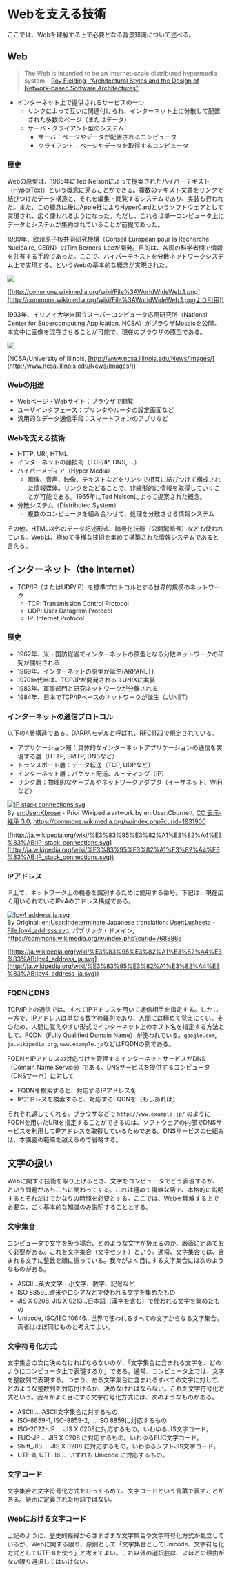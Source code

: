 # Webを支える技術

ここでは、Webを理解する上で必要となる背景知識について述べる。

## Web

> The Web is intended to be an Internet-scale distributed hypermedia system - [Roy Fielding, “Architectural Styles and the Design of Network-based Software Architectures”](http://www.ics.uci.edu/~fielding/pubs/dissertation/top.htm)

* インターネット上で提供されるサービスの一つ
  * リンクによって互いに関連付けられ、インターネット上に分散して配置された多数のページ（またはデータ）
  * サーバ・クライアント型のシステム
    * サーバ：ページやデータが配置されるコンピュータ
    * クライアント：ページやデータを取得するコンピュータ

### 歴史

Webの原型は、1965年にTed Nelsonによって提案されたハイパーテキスト（HyperText）という概念に遡ることができる。複数のテキスト文書をリンクで結びつけたデータ構造と、それを編集・閲覧するシステムであり、実装も行われた。また、この概念は後にApple社によりHyperCardというソフトウェアとして実現され、広く使われるようになった。ただし、これらは単一コンピュータ上にデータとシステムが集約されていることが前提であった。

1989年、欧州原子核共同研究機構（Conseil Européan pour la Recherche Nucléaire, CERN）のTim Berners-Leeが開発。目的は、各国の科学者間で情報を共有する手段であった。ここで、ハイパーテキストを分散ネットワークシステム上で実現する、というWebの基本的な概念が実現された。

![](/web/image03.png)

([http://commons.wikimedia.org/wiki/File%3AWorldWideWeb.1.png](http://commons.wikimedia.org/wiki/File%3AWorldWideWeb.1.pngより引用))

1993年、イリノイ大学米国立スーパーコンピュータ応用研究所（National Center for Supercomputing Application, NCSA）がブラウザMosaicを公開。本文中に画像を混在させることが可能で、現在のブラウザの原型である。

![](/web/image00.png)

(NCSA/University of Illinois, [http://www.ncsa.illinois.edu/News/Images/](http://www.ncsa.illinois.edu/News/Images/))

### Webの用途

* Webページ・Webサイト：ブラウザで閲覧
* ユーザインタフェース：プリンタやルータの設定画面など
* 汎用的なデータ通信手段：スマートフォンのアプリなど

### Webを支える技術

* HTTP, URI, HTML
* インターネットの諸技術（TCP/IP, DNS, …）
* ハイパーメディア（Hyper Media）
  * 画像、音声、映像、テキストなどをリンクで相互に結びつけて構成された情報媒体。リンクをたどることで、非線形的に情報を取得していくことが可能である。1965年にTed Nelsonによって提案された概念。
* 分散システム（Distributed System）
  * 複数のコンピュータを組み合わせて、処理を分散させる情報システム

その他、HTML以外のデータ記述形式、暗号化技術（公開鍵暗号）なども使われている。Webは、極めて多様な技術を集めて構築された情報システムであると言える。

## インターネット（the Internet）

* TCP/IP（またはUDP/IP）を標準プロトコルとする世界的規模のネットワーク
  * TCP: Transmission Control Protocol
  * UDP: User Datagram Protocol
  * IP: Internet Protocol

### 歴史

* 1962年、米・国防総省でインターネットの原型となる分散ネットワークの研究が開始される
* 1969年、インターネットの原型が誕生(ARPANET)
* 1970年代半ば、TCP/IPが開発される→UNIXに実装
* 1983年、軍事部門と研究ネットワークが分離される
* 1984年、日本でTCP\/IPベースのネットワークが誕生（JUNET）

### インターネットの通信プロトコル

以下の4層構造である。DARPAモデルと呼ばれ、[RFC1122](http://tools.ietf.org/html/rfc1122)で規定されている。

* アプリケーション層：具体的なインターネットアプリケーションの通信を実現する層（HTTP, SMTP, DNSなど）
* トランスポート層：データ転送（TCP, UDPなど）
* インターネット層：パケット配送、ルーティング（IP）
* リンク層：物理的なケーブルやネットワークアダプタ（イーサネット、WiFiなど）

<p><a href="https://commons.wikimedia.org/wiki/File:IP_stack_connections.svg#/media/File:IP_stack_connections.svg"><img src="https://upload.wikimedia.org/wikipedia/commons/thumb/c/c4/IP_stack_connections.svg/1200px-IP_stack_connections.svg.png" alt="IP stack connections.svg"></a><br>By <a href="https://en.wikipedia.org/wiki/User:Kbrose" class="extiw" title="en:User:Kbrose">en:User:Kbrose</a> - Prior Wikipedia artwork by en:User:Cburnett, <a href="http://creativecommons.org/licenses/by-sa/3.0/" title="Creative Commons Attribution-Share Alike 3.0">CC 表示-継承 3.0</a>, <a href="https://commons.wikimedia.org/w/index.php?curid=1831900">https://commons.wikimedia.org/w/index.php?curid=1831900</a></p>

([http://ja.wikipedia.org/wiki/%E3%83%95%E3%82%A1%E3%82%A4%E3%83%AB:IP_stack_connections.svg](http://ja.wikipedia.org/wiki/%E3%83%95%E3%82%A1%E3%82%A4%E3%83%AB:IP_stack_connections.svg))

### IPアドレス

IP上で、ネットワーク上の機器を識別するために使用する番号。下記は、現在広く用いられているIPv4のアドレス構成である。

<p><a href="https://commons.wikimedia.org/wiki/File:Ipv4_address_ja.svg#/media/File:Ipv4_address_ja.svg"><img src="https://upload.wikimedia.org/wikipedia/commons/thumb/2/29/Ipv4_address_ja.svg/1200px-Ipv4_address_ja.svg.png" alt="Ipv4 address ja.svg"></a><br>By Original: <a href="https://en.wikipedia.org/wiki/User:Indeterminate" class="extiw" title="en:User:Indeterminate">en:User:Indeterminate</a> Japanese translation: <a href="//commons.wikimedia.org/w/index.php?title=User:Lusheeta&amp;action=edit&amp;redlink=1" class="new" title="User:Lusheeta (page does not exist)">User:Lusheeta</a> - <a href="//commons.wikimedia.org/wiki/File:Ipv4_address.svg" title="File:Ipv4 address.svg">File:Ipv4_address.svg</a>, パブリック・ドメイン, <a href="https://commons.wikimedia.org/w/index.php?curid=7688865">https://commons.wikimedia.org/w/index.php?curid=7688865</a></p>

([http://ja.wikipedia.org/wiki/%E3%83%95%E3%82%A1%E3%82%A4%E3%83%AB:Ipv4_address_ja.svg](http://ja.wikipedia.org/wiki/%E3%83%95%E3%82%A1%E3%82%A4%E3%83%AB:Ipv4_address_ja.svg))

### FQDNとDNS

TCP/IP上の通信では、すべてIPアドレスを用いて通信相手を指定する。しかし一方で、IPアドレスは単なる数字の羅列であり、人間には極めて覚えにくい。そのため、人間に覚えやすい形式でインターネット上のホスト名を指定する方法として、FQDN（Fully Qualified Domain Name）が使われている。`google.com`, `ja.wikipedia.org`, `www.example.jp`などはFQDNの例である。

FQDNとIPアドレスの対応づけを管理するインターネットサービスがDNS（Domain Name Service）である。DNSサービスを提供するコンピュータ（DNSサーバ）に対して

* FQDNを検索すると、対応するIPアドレスを
* IPアドレスを検索すると、対応するFQDNを（もしあれば）

それぞれ返してくれる。ブラウザなどで `http://www.example.jp/` のようにFQDNを用いたURIを指定することができるのは、ソフトウェアの内部でDNSサービスを利用してIPアドレスを取得しているためである。DNSサービスの仕組みは、本講義の範疇を越えるので省略する。

## 文字の扱い

Webに関する技術を取り上げるとき、文字をコンピュータでどう表現するか、という問題があちこちに関わってくる。これは極めて複雑な話で、本格的に説明するとそれだけでかなりの時間を必要とする。ここでは、Webを理解する上で必要な、ごく基本的な知識のみ説明することとする。

### 文字集合

コンピュータで文字を扱う場合、どのような文字が扱えるのか、厳密に定めておく必要がある。これを文字集合（文字セット）という。通常、文字集合では、含まれる文字に整数を順に振っている。我々がよく目にする文字集合には次のようなものがある。

* ASCII…英大文字・小文字、数字、記号など
* ISO 8859…欧米やロシアなどで使われる文字を集めたもの
* JIS X 0208, JIS X 0213…日本語（漢字を含む）で使われる文字を集めたもの
* Unicode, ISO/IEC 10646…世界で使われるすべての文字からなる文字集合。両者はほぼ同じものと考えてよい。

### 文字符号化方式

文字集合の次に決めなければならないのが、「文字集合に含まれる文字を、どのようにコンピュータ上で表現するか」である。通常、コンピュータ上では、文字を整数列で表現する。つまり、ある文字集合に含まれるすべての文字に対して、どのような整数列を対応付けるか、決めなければならない。これを文字符号化方式という。我々がよく目にする文字符号化方式には、次のようなものがある。

* ASCII … ASCII文字集合に対するもの
* ISO-8859-1, ISO-8859-2, … ISO 8859に対応するもの
* ISO-2022-JP … JIS X 0208に対応するもの。いわゆるJIS文字コード。
* EUC-JP … JIS X 0208 に対応するもの。いわゆるEUC文字コード。
* Shift_JIS … JIS X 0208 に対応するもの。いわゆるシフトJIS文字コード。
* UTF-8, UTF-16 … いずれも Unicode に対応するもの。

### 文字コード

文字集合と文字符号化方式をひっくるめて、文字コードという言葉で表すことがある。厳密に定義された用語ではない。

### Webにおける文字コード

上記のように、歴史的経緯からさまざまな文字集合や文字符号化方式が乱立しているが、Webに関する限り、原則として「文字集合としてUnicode、文字符号化方式としてUTF-8を使う」と考えてよい。これ以外の選択肢は、よほどの理由がない限り選択してはいけない。

